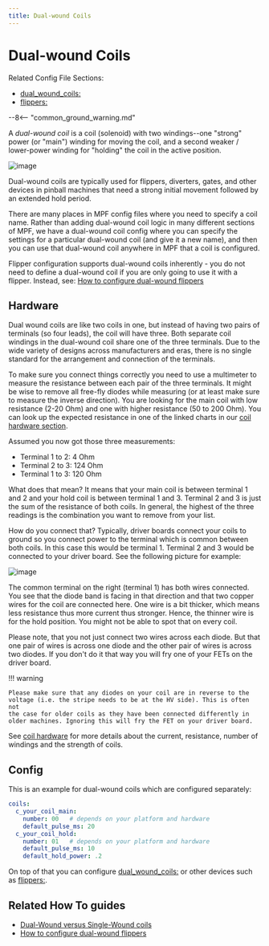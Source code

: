 ```yaml
---
title: Dual-wound Coils
---
```


# Dual-wound Coils


Related Config File Sections:

* [dual_wound_coils:](../../config/dual_wound_coils.md)
* [flippers:](../../config/flippers.md)

--8<-- "common_ground_warning.md"

A *dual-wound coil* is a coil (solenoid) with two windings--one
"strong" power (or "main") winding for moving the coil, and a second
weaker / lower-power winding for "holding" the coil in the active
position.

![image](../images/dual_coil_no_diode.jpg)

Dual-wound coils are typically used for flippers, diverters, gates, and
other devices in pinball machines that need a strong initial movement
followed by an extended hold period.

There are many places in MPF config files where you need to specify a
coil name. Rather than adding dual-wound coil logic in many different
sections of MPF, we have a dual-wound coil config where you can specify
the settings for a particular dual-wound coil (and give it a new name),
and then you can use that dual-wound coil anywhere in MPF that a coil is
configured.

Flipper configuration supports dual-wound coils inherently - you do not
need to define a dual-wound coil if you are only going to use it with a flipper.
Instead, see: [How to configure dual-wound flippers](../flippers/dual_wound.md)

## Hardware

Dual wound coils are like two coils in one, but instead of having two
pairs of terminals (so four leads), the coil will have three. Both separate
coil windings in the dual-wound coil share one of the three terminals.
Due to the wide variety of designs across manufacturers and eras, there is no
single standard for the arrangement and connection of the terminals.

To make sure you connect things correctly you need to use a multimeter
to measure the resistance between each pair of the three terminals.
It might be wise to remove all free-fly diodes while measuring (or at least make sure to measure
the inverse direction). You are looking for the main coil with low
resistance (2-20 Ohm) and one with higher resistance (50 to 200 Ohm).
You can look up the expected resistance in one of the linked charts in
our [coil hardware section](index.md).

Assumed you now got those three measurements:

* Terminal 1 to 2: 4 Ohm
* Terminal 2 to 3: 124 Ohm
* Terminal 1 to 3: 120 Ohm

What does that mean? It means that your main coil is between terminal 1
and 2 and your hold coil is between terminal 1 and 3. Terminal 2 and 3
is just the sum of the resistance of both coils. In general, the highest
of the three readings is the combination you want to remove from your
list.

How do you connect that? Typically, driver boards connect your coils to
ground so you connect power to the terminal which is common between both
coils. In this case this would be terminal 1. Terminal 2 and 3 would be
connected to your driver board. See the following picture for example:

![image](coil_correct.jpg)

The common terminal on the right (terminal 1) has both wires connected.
You see that the diode band is facing in that direction and that two
copper wires for the coil are connected here. One wire is a bit thicker,
which means less resistance thus more current thus stronger. Hence, the
thinner wire is for the hold position. You might not be able to spot
that on every coil.

Please note, that you not just connect two wires across each diode. But
that one pair of wires is across one diode and the other pair of wires
is across two diodes. If you don't do it that way you will fry one of
your FETs on the driver board.

!!! warning

    Please make sure that any diodes on your coil are in reverse to the
    voltage (i.e. the stripe needs to be at the HV side). This is often not
    the case for older coils as they have been connected differently in
    older machines. Ignoring this will fry the FET on your driver board.

See [coil hardware](index.md)
for more details about the current, resistance, number of windings and
the strength of coils.

## Config

This is an example for dual-wound coils which are configured separately:

``` yaml
coils:
  c_your_coil_main:
    number: 00   # depends on your platform and hardware
    default_pulse_ms: 20
  c_your_coil_hold:
    number: 01   # depends on your platform and hardware
    default_pulse_ms: 10
    default_hold_power: .2
```

On top of that you can configure
[dual_wound_coils:](../../config/dual_wound_coils.md) or other
devices such as [flippers:](../../config/flippers.md).

## Related How To guides

* [Dual-Wound versus Single-Wound coils](dual_vs_single_wound.md)
* [How to configure dual-wound flippers](../flippers/dual_wound.md)
